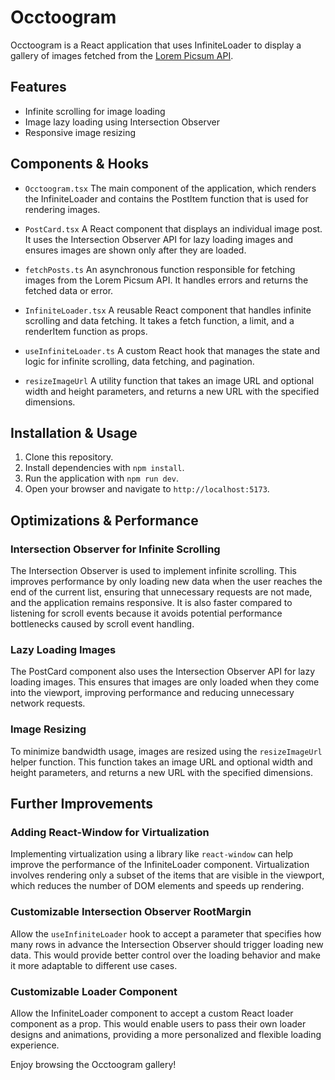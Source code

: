 # Occtoogram

Occtoogram is a React application that uses InfiniteLoader to display a gallery of images fetched from the [Lorem Picsum API](https://picsum.photos).

## Features

- Infinite scrolling for image loading
- Image lazy loading using Intersection Observer
- Responsive image resizing

## Components & Hooks

- `Occtoogram.tsx` The main component of the application, which renders the InfiniteLoader and contains the PostItem function that is used for rendering images.

- `PostCard.tsx` A React component that displays an individual image post. It uses the Intersection Observer API for lazy loading images and ensures images are shown only after they are loaded.

- `fetchPosts.ts` An asynchronous function responsible for fetching images from the Lorem Picsum API. It handles errors and returns the fetched data or error.

- `InfiniteLoader.tsx` A reusable React component that handles infinite scrolling and data fetching. It takes a fetch function, a limit, and a renderItem function as props.

- `useInfiniteLoader.ts` A custom React hook that manages the state and logic for infinite scrolling, data fetching, and pagination.

- `resizeImageUrl` A utility function that takes an image URL and optional width and height parameters, and returns a new URL with the specified dimensions.

## Installation & Usage

1. Clone this repository.
2. Install dependencies with `npm install`.
3. Run the application with `npm run dev`.
4. Open your browser and navigate to `http://localhost:5173`.

## Optimizations & Performance

### Intersection Observer for Infinite Scrolling

The Intersection Observer is used to implement infinite scrolling. This improves performance by only loading new data when the user reaches the end of the current list, ensuring that unnecessary requests are not made, and the application remains responsive. It is also faster compared to listening for scroll events because it avoids potential performance bottlenecks caused by scroll event handling.

### Lazy Loading Images

The PostCard component also uses the Intersection Observer API for lazy loading images. This ensures that images are only loaded when they come into the viewport, improving performance and reducing unnecessary network requests.

### Image Resizing

To minimize bandwidth usage, images are resized using the `resizeImageUrl` helper function. This function takes an image URL and optional width and height parameters, and returns a new URL with the specified dimensions.

## Further Improvements

### Adding React-Window for Virtualization

Implementing virtualization using a library like `react-window` can help improve the performance of the InfiniteLoader component. Virtualization involves rendering only a subset of the items that are visible in the viewport, which reduces the number of DOM elements and speeds up rendering.

### Customizable Intersection Observer RootMargin

Allow the `useInfiniteLoader` hook to accept a parameter that specifies how many rows in advance the Intersection Observer should trigger loading new data. This would provide better control over the loading behavior and make it more adaptable to different use cases.

### Customizable Loader Component

Allow the InfiniteLoader component to accept a custom React loader component as a prop. This would enable users to pass their own loader designs and animations, providing a more personalized and flexible loading experience.


Enjoy browsing the Occtoogram gallery!

